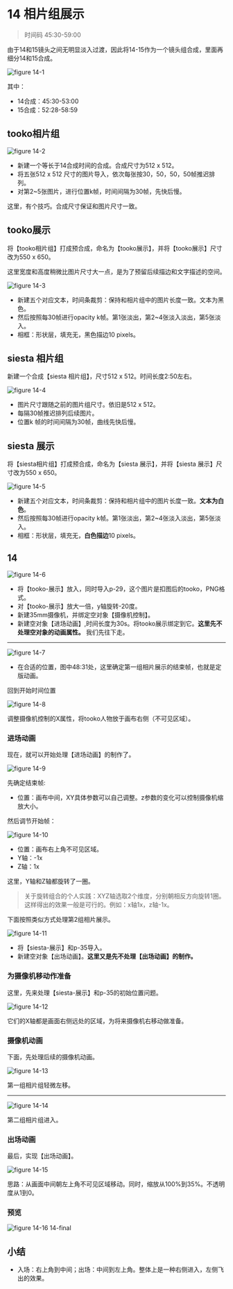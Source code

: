 # 14 相片组展示

> 时间码 45:30-59:00

由于14和15镜头之间无明显淡入过渡，因此将14-15作为一个镜头组合成，里面再细分14和15合成。

![figure 14-1](assets/14-1.png)

其中：

- 14合成：45:30-53:00
- 15合成：52:28-58:59

## tooko相片组

![figure 14-2](assets/14-2.png)

- 新建一个等长于14合成时间的合成。合成尺寸为512 x 512。
- 将五张512 x 512 尺寸的图片导入，依次每张按30，50，50，50帧推迟排列。
- 对第2~5张图片，进行位置k帧，时间间隔为30帧，先快后慢。

这里，有个技巧。合成尺寸保证和图片尺寸一致。

## tooko展示

将【tooko相片组】打成预合成，命名为【tooko展示】，并将【tooko展示】尺寸改为550 x 650。

这里宽度和高度稍微比图片尺寸大一点，是为了预留后续描边和文字描述的空间。

![figure 14-3](assets/14-3.png)

- 新建五个对应文本，时间条裁剪：保持和相片组中的图片长度一致。文本为黑色。
- 然后按照每30帧进行opacity k帧。第1张淡出，第2~4张淡入淡出，第5张淡入。
- 相框：形状层，填充无，黑色描边10 pixels。

## siesta 相片组

新建一个合成【siesta 相片组】，尺寸512 x 512。时间长度2:50左右。

![figure 14-4](assets/14-4.png)

- 图片尺寸跟随之前的图片组尺寸。依旧是512 x 512。
- 每隔30帧推迟排列后续图片。
- 位置k 帧的时间间隔为30帧，曲线先快后慢。

## siesta 展示

将【siesta相片组】打成预合成，命名为【siesta 展示】，并将【siesta 展示】尺寸改为550 x 650。

![figure 14-5](assets/14-5.png)

- 新建五个对应文本，时间条裁剪：保持和相片组中的图片长度一致。**文本为白色**。
- 然后按照每30帧进行opacity k帧。第1张淡出，第2~4张淡入淡出，第5张淡入。
- 相框：形状层，填充无，**白色描边**10 pixels。

## 14

![figure 14-6](assets/14-6.png)

- 将【tooko-展示】放入，同时导入p-29，这个图片是扣图后的tooko，PNG格式。
- 对【tooko-展示】放大一倍，y轴旋转-20度。
- 新建35mm摄像机，并绑定空对象【摄像机控制】。
- 新建空对象【进场动画】,时间长度为30s。将tooko展示绑定到它。**这里先不处理空对象的动画属性。** 我们先往下走。

---

![figure 14-7](assets/14-7.png)

- 在合适的位置，图中48:31处，这里确定第一组相片展示的结束帧，也就是定版动画。

回到开始时间位置

![figure 14-8](assets/14-8.png)

调整摄像机控制的X属性，将tooko人物放于画布右侧（不可见区域）。

### 进场动画

现在，就可以开始处理【进场动画】的制作了。

![figure 14-9](assets/14-9.png)

先确定结束帧:

- 位置：画布中间，XY具体参数可以自己调整。z参数的变化可以控制摄像机缩放大小。

然后调节开始帧：

![figure 14-10](assets/14-10.png)

- 位置：画布右上角不可见区域。
- Y轴：-1x
- Z轴：1x

这里，Y轴和Z轴都旋转了一圈。

> 关于旋转组合的个人实践：XYZ轴选取2个维度，分别朝相反方向旋转1圈。这样得出的效果一般是可行的。例如：x轴1x，z轴-1x。

下面按照类似方式处理第2组相片展示。

![figure 14-11](assets/14-11.png)

- 将【siesta-展示】和p-35导入。
- 新建空对象【出场动画】。**这里又是先不处理【出场动画】的制作。**

### 为摄像机移动作准备

这里，先来处理【siesta-展示】和p-35的初始位置问题。

![figure 14-12](assets/14-12.png)

它们的X轴都是画面右侧远处的区域，为将来摄像机右移动做准备。

### 摄像机动画

下面，先处理后续的摄像机动画。

![figure 14-13](assets/14-13.png)

第一组相片组轻微左移。

---

![figure 14-14](assets/14-14.png)

第二组相片组进入。

### 出场动画

最后，实现【出场动画】。

![figure 14-15](assets/14-15.png)

思路：从画面中间朝左上角不可见区域移动。同时，缩放从100%到35%。不透明度从1到0。

### 预览

![figure 14-16 14-final](assets/14-16.gif)

## 小结

- 入场：右上角到中间；出场：中间到左上角。整体上是一种右侧进入，左侧飞出的效果。
